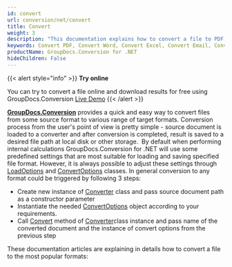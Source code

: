 ```yaml
---
id: convert
url: conversion/net/convert
title: Convert
weight: 3
description: "This documentation explains how to convert a file to PDF, Word, Excel, PowerPoint, Email, JPG, PNG, TIFF and many other formats with just couple of lines of С# (CSharp) code."
keywords: Convert PDF, Convert Word, Convert Excel, Convert Email, Convert Presentation, Convert a File C#, Convert document C#
productName: GroupDocs.Conversion for .NET
hideChildren: False
---
```

{{< alert style="info" >}}
**Try online**  
  
You can try to convert a file online and download results for free using GroupDocs.Conversion [Live Demo](https://products.groupdocs.app/conversion/total)
{{< /alert >}}

**[GroupDocs.Conversion](https://products.groupdocs.com/conversion/net)** provides a quick and easy way to convert files from some source format to various range of target formats. Conversion process from the user's point of view is pretty simple - source document is loaded to a converter and after conversion is completed, result is saved to a desired file path at local disk or other storage. 
By default when performing internal calculations GroupDocs.Conversion for .NET will use some predefined settings that are most suitable for loading and saving specified file format. However, it is always possible to adjust these settings through [LoadOptions](https://apireference.groupdocs.com/conversion/net/groupdocs.conversion.options.load) and [ConvertOptions](https://apireference.groupdocs.com/conversion/net/groupdocs.conversion.options.convert) classes. In general conversion to any format could be triggered by following 3 steps:
*   Create new instance of [Converter](https://apireference.groupdocs.com/net/conversion/groupdocs.conversion/converter) class and pass source document path as a constructor parameter
*   Instantiate the needed [ConvertOptions](https://apireference.groupdocs.com/net/conversion/groupdocs.conversion.options.convert/convertoptions) object according to your requirements.
*   Call [Convert](https://apireference.groupdocs.com/net/conversion/groupdocs.conversion/converter/methods/convert/2) method of [Converter](https://apireference.groupdocs.com/net/conversion/groupdocs.conversion/converter)class instance and pass name of the converted document and the instance of convert options from the previous step  
  
These documentation articles are explaining in details how to convert a file to the most popular formats:
